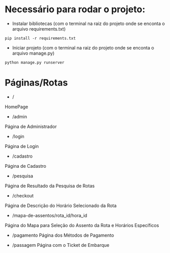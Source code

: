 # Necessário para rodar o projeto:

* Instalar bibliotecas (com o terminal na raiz do projeto onde se enconta o arquivo requirements.txt)
```
pip install -r requirements.txt
```

* Iniciar projeto (com o terminal na raiz do projeto onde se enconta o arquivo manage.py)
```
python manage.py runserver
```


# Páginas/Rotas

* /
  
HomePage

* /admin
  
Página de Administrador

* /login
  
Página de Login

* /cadastro
  
Página de Cadastro

* /pesquisa
  
Página de Resultado da Pesquisa de Rotas

* /checkout
  
Página de Descrição do Horário Selecionado da Rota

* /mapa-de-assentos/rota_id/hora_id
  
Página do Mapa para Seleção do Assento da Rota e Horários Específicos

* /pagamento
Página dos Métodos de Pagamento

* /passagem
Página com o Ticket de Embarque
